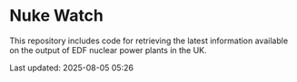 # Nuke Watch

This repository includes code for retrieving the latest information available on the output of EDF nuclear power plants in the UK.

Last updated: 2025-08-05 05:26